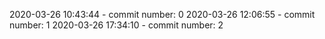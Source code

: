 2020-03-26 10:43:44 - commit number: 0
2020-03-26 12:06:55 - commit number: 1
2020-03-26 17:34:10 - commit number: 2
